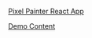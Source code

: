 [Pixel Painter React App](https://boydblever.github.io/pixel-painter/)

[Demo Content](https://boydblever.github.io/pixel-perfect/demo/)
